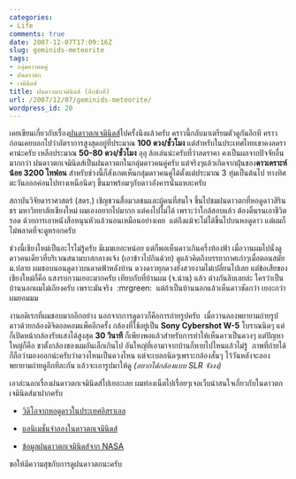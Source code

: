 ```yaml
---
categories:
- Life
comments: true
date: 2007-12-07T17:09:16Z
slug: geminids-meteorite
tags:
- กลุ่มดาวคนคู่
- ฝนดาวตก
- เจมินิดส์
title: ฝนดาวตกเจมินิดส์ (อีกซักที)
url: /2007/12/07/geminids-meteorite/
wordpress_id: 20
---
```


เคยเขียนเกี่ยวกับเรื่อง[ฝนดาวตกเจมินิดส์](http://www.armno.in.th/20071107/nextmeteorshower/)ไปครั้งนึงแล้วครับ คราวนี้กลับมาเตรียมตัวดูกันอีกที คราวก่อนเคยบอกไปว่าอัตราการสูงสุดอยู่ที่ประมาณ **100 ดวง/ชั่วโมง** แต่สำหรับในประเทศไทยเขาคงลดราคาน่ะครับ เหลือประมาณ **50-80 ดวง/ชั่วโมง** อุอุ ล้อเล่นน่ะครับที่ว่าลดราคา คงเป็นผลจากปัจจัยอื่นมากกว่า ฝนดาวตกเจมินิดส์เป็นฝนดาวตกในกลุ่มดาวคนคู่ครับ แต่จริงๆแล้วเกิดจากฝุ่นของ**ดาวเคราะห์น้อย 3200 ไทฟอน** สำหรับช่วงนี้ก็สังเกตเห็นกลุ่มดาวคนคู่ได้ตั้งแต่ประมาณ 3 ทุ่มเป็นต้นไป ทางทิศตะวันออกค่อนไปทางเหนือนิดๆ ขึ้นมาพร้อมๆกับดาวอังคารนั่นแหละครับ

สถาบันวิจัยดาราศาสตร์ (สดร.) เชิญชวนสื่อมวลชนและผู้คนที่สนใจ ขึ้นไปชมฝนดาวตกที่หอดูดาวสิรินธร มหาวิทยาลัยเชียงใหม่ ผมเองอยากไปมากก แต่คงไปไม่ได้ เพราะว่าใกล้สอบแล้ว ต้องดิ้นรนเอาชีวิตรอด ด้วยการเอาหนังสือหนุนหัวแล้วนอนเหมือนอย่างเคย  แต่ถึงแม้จะไม่ได้ขึ้นไปบนหอดูดาว แต่ผมก็ไม่พลาดที่จะดูหรอกครับ

ช่วงนี้เชียงใหม่เป็นอะไรไม่รู้ครับ มีเมฆเยอะหน่อย แต่ก็พอเห็นดาวเกินครึ่งท้องฟ้า เมื่อวานผมไปนั่งดูดาวคนเดียวที่บริเวณสนามบาสกลางแจ้ง (เอาข้าวไปกินด้วย) ดูแล้วคิดถึงบรรยากาศเก่าๆเมื่อตอนสมัยม.ปลาย ผมชอบนอนดูดาวบนดาดฟ้าหลังบ้าน ดวงดาวทุกดวงยังสวยงามไม่เปลี่ยนไปเลย แต่ข้อเสียของเชียงใหม่ก็คือ แสงรบกวนเยอะมากครับ เทียบกับที่บ้านผม (จ.น่าน) แล้ว ต่างกันลิบเลยล่ะ ใครว่าเป็นบ้านนอกผมไม่เถียงครับ เพราะมันจริง  :mrgreen:  แต่ถ้าเป็นบ้านนอกแล้วเห็นดาวชัดกว่า เยอะกว่า ผมยอมมม

งานอดิเรกที่ผมชอบมากอีกอย่าง นอกจากการดูดาวก็คือการถ่ายรูปครับ  เมื่อวานลองพยายามถ่ายรูปดาวด้วยกล้องดิจิตอลคอมแพ็คอีกครั้ง กล้องที่ใช้อยู่เป็น **Sony Cybershot W-5** โบราณนิดๆ แต่ก็เปิดหน้ากล้องรับแสงได้สูงสุด **30 วินาที** ก็เพียงพอแล้วสำหรับการทำให้เห็นดาวเป็นดวงๆ แต่ปัญหาใหญ่ก็คือ ขาตั้งกล้องของผมอันเล็กเกินไป อันใหญ่ที่เอามาจากบ้านก็หายไปไหนแล้วไม่รู้  ภาพที่ถ่ายได้ก็ถือว่ามองออกน่ะครับว่าดวงไหนเป็นดวงไหน แต่จะเบลอนิดๆเพราะกล้องสั่นๆ ไว้วันหลังจะลองพยายามถ่ายดูอีกทีละกัน แล้วจะเอารูปมาให้ดู _(อยากได้กล้องแบบ SLR จังงง)_

เอาล่ะนอกเรื่องฝนดาวตกเจมินิดส์ไปเยอะเลย ผมท่องเน็ตไปเรื่อยๆเจอเว็บน่าสนใจเกี่ยวกับในดาวตกเจมินิดส์มาฝากครับ




  * [วิดิโอจากหอดูดาวในประเทศอิสราเอล](http://www.bareket-astro.com/live/meteor/gemenids.html)


  * [แอนิเมชั่นจำลองในดาวตกเจมินิดส์](http://www.shadowandsubstance.com/)


  * [ข้อมูลฝนดาวตกเจมินิดส์จาก NASA](http://science.nasa.gov/headlines/y2007/03dec_asteroidshower.htm)


ขอให้มีความสุขกับการดูฝนดาวตกนะครับ

